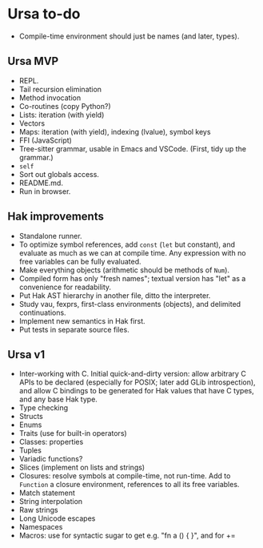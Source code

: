 # Ursa to-do

* Compile-time environment should just be names (and later, types).

## Ursa MVP

* REPL.
* Tail recursion elimination
* Method invocation
* Co-routines (copy Python?)
* Lists: iteration (with yield)
* Vectors
* Maps: iteration (with yield), indexing (lvalue), symbol keys
* FFI (JavaScript)
* Tree-sitter grammar, usable in Emacs and VSCode. (First, tidy up the grammar.)
* `self`
* Sort out globals access.
* README.md.
* Run in browser.

## Hak improvements

* Standalone runner.
* To optimize symbol references, add `const` (`let` but constant), and
  evaluate as much as we can at compile time. Any expression with no free
  variables can be fully evaluated.
* Make everything objects (arithmetic should be methods of `Num`).
* Compiled form has only "fresh names"; textual version has "let" as a
  convenience for readability.
* Put Hak AST hierarchy in another file, ditto the interpreter.
* Study vau, fexprs, first-class environments (objects), and delimited
  continuations.
* Implement new semantics in Hak first.
* Put tests in separate source files.

## Ursa v1

* Inter-working with C. Initial quick-and-dirty version: allow arbitrary C
  APIs to be declared (especially for POSIX; later add GLib introspection),
  and allow C bindings to be generated for Hak values that have C types, and
  any base Hak type.
* Type checking
* Structs
* Enums
* Traits (use for built-in operators)
* Classes: properties
* Tuples
* Variadic functions?
* Slices (implement on lists and strings)
* Closures: resolve symbols at compile-time, not run-time. Add to `Function`
  a closure environment, references to all its free variables.
* Match statement
* String interpolation
* Raw strings
* Long Unicode escapes
* Namespaces
* Macros: use for syntactic sugar to get e.g. "fn a () { }", and for +=
